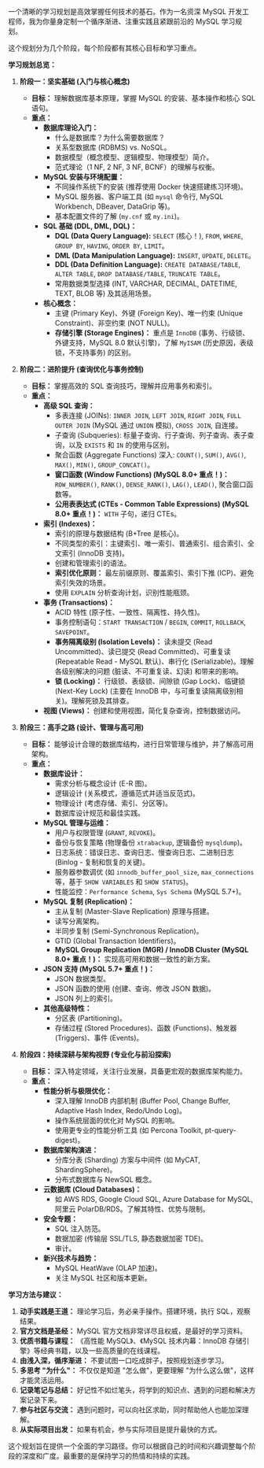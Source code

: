 一个清晰的学习规划是高效掌握任何技术的基石。作为一名资深 MySQL 开发工程师，我为你量身定制一个循序渐进、注重实践且紧跟前沿的 MySQL 学习规划。

这个规划分为几个阶段，每个阶段都有其核心目标和学习重点。

**学习规划总览：**

1.  **阶段一：坚实基础 (入门与核心概念)**
    *   **目标：** 理解数据库基本原理，掌握 MySQL 的安装、基本操作和核心 SQL 语句。
    *   **重点：**
        *   **数据库理论入门：**
            *   什么是数据库？为什么需要数据库？
            *   关系型数据库 (RDBMS) vs. NoSQL。
            *   数据模型（概念模型、逻辑模型、物理模型）简介。
            *   范式理论（1 NF, 2 NF, 3 NF, BCNF）的理解与权衡。
        *   **MySQL 安装与环境配置：**
            *   不同操作系统下的安装 (推荐使用 Docker 快速搭建练习环境)。
            *   MySQL 服务器、客户端工具 (如 `mysql` 命令行, MySQL Workbench, DBeaver, DataGrip 等)。
            *   基本配置文件的了解 (`my.cnf` 或 `my.ini`)。
        *   **SQL 基础 (DDL, DML, DQL)：**
            *   **DQL (Data Query Language):** `SELECT` (核心！), `FROM`, `WHERE`, `GROUP BY`, `HAVING`, `ORDER BY`, `LIMIT`。
            *   **DML (Data Manipulation Language):** `INSERT`, `UPDATE`, `DELETE`。
            *   **DDL (Data Definition Language):** `CREATE DATABASE/TABLE`, `ALTER TABLE`, `DROP DATABASE/TABLE`, `TRUNCATE TABLE`。
            *   常用数据类型选择 (INT, VARCHAR, DECIMAL, DATETIME, TEXT, BLOB 等) 及其适用场景。
        *   **核心概念：**
            *   主键 (Primary Key)、外键 (Foreign Key)、唯一约束 (Unique Constraint)、非空约束 (NOT NULL)。
            *   **存储引擎 (Storage Engines)：** 重点是 `InnoDB` (事务、行级锁、外键支持，MySQL 8.0 默认引擎)，了解 `MyISAM` (历史原因，表级锁，不支持事务) 的区别。

2.  **阶段二：进阶提升 (查询优化与事务控制)**
    *   **目标：** 掌握高效的 SQL 查询技巧，理解并应用事务和索引。
    *   **重点：**
        *   **高级 SQL 查询：**
            *   多表连接 (JOINs): `INNER JOIN`, `LEFT JOIN`, `RIGHT JOIN`, `FULL OUTER JOIN` (MySQL 通过 `UNION` 模拟), `CROSS JOIN`, 自连接。
            *   子查询 (Subqueries): 标量子查询、行子查询、列子查询、表子查询，以及 `EXISTS` 和 `IN` 的使用与区别。
            *   聚合函数 (Aggregate Functions) 深入: `COUNT()`, `SUM()`, `AVG()`, `MAX()`, `MIN()`, `GROUP_CONCAT()`。
            *   **窗口函数 (Window Functions) (MySQL 8.0+ 重点！)：** `ROW_NUMBER()`, `RANK()`, `DENSE_RANK()`, `LAG()`, `LEAD()`, 聚合窗口函数等。
            *   **公用表表达式 (CTEs - Common Table Expressions) (MySQL 8.0+ 重点！)：** `WITH` 子句，递归 CTEs。
        *   **索引 (Indexes)：**
            *   索引的原理与数据结构 (B+Tree 是核心)。
            *   不同类型的索引：主键索引、唯一索引、普通索引、组合索引、全文索引 (InnoDB 支持)。
            *   创建和管理索引的语法。
            *   **索引优化原则：** 最左前缀原则、覆盖索引、索引下推 (ICP)、避免索引失效的场景。
            *   使用 `EXPLAIN` 分析查询计划，识别性能瓶颈。
        *   **事务 (Transactions)：**
            *   ACID 特性 (原子性、一致性、隔离性、持久性)。
            *   事务控制语句：`START TRANSACTION` / `BEGIN`, `COMMIT`, `ROLLBACK`, `SAVEPOINT`。
            *   **事务隔离级别 (Isolation Levels)：** 读未提交 (Read Uncommitted)、读已提交 (Read Committed)、可重复读 (Repeatable Read - MySQL 默认)、串行化 (Serializable)。理解各级别解决的问题 (脏读、不可重复读、幻读) 和带来的影响。
            *   **锁 (Locking)：** 行级锁、表级锁、间隙锁 (Gap Lock)、临键锁 (Next-Key Lock) (主要在 InnoDB 中，与可重复读隔离级别相关)。理解死锁及其排查。
        *   **视图 (Views)：** 创建和使用视图，简化复杂查询，控制数据访问。

3.  **阶段三：高手之路 (设计、管理与高可用)**
    *   **目标：** 能够设计合理的数据库结构，进行日常管理与维护，并了解高可用架构。
    *   **重点：**
        *   **数据库设计：**
            *   需求分析与概念设计 (E-R 图)。
            *   逻辑设计 (关系模式，遵循范式并适当反范式)。
            *   物理设计 (考虑存储、索引、分区等)。
            *   数据库设计规范和最佳实践。
        *   **MySQL 管理与运维：**
            *   用户与权限管理 (`GRANT`, `REVOKE`)。
            *   备份与恢复策略 (物理备份 `xtrabackup`, 逻辑备份 `mysqldump`)。
            *   日志系统：错误日志、查询日志、慢查询日志、二进制日志 (Binlog - 复制和恢复的关键)。
            *   服务器参数调优 (如 `innodb_buffer_pool_size`, `max_connections` 等，基于 `SHOW VARIABLES` 和 `SHOW STATUS`)。
            *   性能监控：`Performance Schema`, `Sys Schema` (MySQL 5.7+)。
        *   **MySQL 复制 (Replication)：**
            *   主从复制 (Master-Slave Replication) 原理与搭建。
            *   读写分离架构。
            *   半同步复制 (Semi-Synchronous Replication)。
            *   GTID (Global Transaction Identifiers)。
            *   **MySQL Group Replication (MGR) / InnoDB Cluster (MySQL 8.0+ 重点！)：** 实现高可用和数据一致性的新方案。
        *   **JSON 支持 (MySQL 5.7+ 重点！)：**
            *   JSON 数据类型。
            *   JSON 函数的使用 (创建、查询、修改 JSON 数据)。
            *   JSON 列上的索引。
        *   **其他高级特性：**
            *   分区表 (Partitioning)。
            *   存储过程 (Stored Procedures)、函数 (Functions)、触发器 (Triggers)、事件 (Events)。

4.  **阶段四：持续深耕与架构视野 (专业化与前沿探索)**
    *   **目标：** 深入特定领域，关注行业发展，具备更宏观的数据库架构能力。
    *   **重点：**
        *   **性能分析与极限优化：**
            *   深入理解 InnoDB 内部机制 (Buffer Pool, Change Buffer, Adaptive Hash Index, Redo/Undo Log)。
            *   操作系统层面的优化对 MySQL 的影响。
            *   使用更专业的性能分析工具 (如 Percona Toolkit, pt-query-digest)。
        *   **数据库架构演进：**
            *   分库分表 (Sharding) 方案与中间件 (如 MyCAT, ShardingSphere)。
            *   分布式数据库与 NewSQL 概念。
        *   **云数据库 (Cloud Databases)：**
            *   如 AWS RDS, Google Cloud SQL, Azure Database for MySQL, 阿里云 PolarDB/RDS。了解其特性、优势与限制。
        *   **安全专题：**
            *   SQL 注入防范。
            *   数据加密 (传输层 SSL/TLS, 静态数据加密 TDE)。
            *   审计。
        *   **新兴技术与趋势：**
            *   MySQL HeatWave (OLAP 加速)。
            *   关注 MySQL 社区和版本更新。

**学习方法与建议：**

1.  **动手实践是王道：** 理论学习后，务必亲手操作。搭建环境，执行 SQL，观察结果。
2.  **官方文档是圣经：** MySQL 官方文档非常详尽且权威，是最好的学习资料。
3.  **优质书籍与课程：** 《高性能 MySQL》、《MySQL 技术内幕：InnoDB 存储引擎》等经典书籍，以及一些高质量的在线课程。
4.  **由浅入深，循序渐进：** 不要试图一口吃成胖子，按照规划逐步学习。
5.  **多思考 "为什么"：** 不仅仅是知道 "怎么做"，更要理解 "为什么这么做"，这样才能灵活运用。
6.  **记录笔记与总结：** 好记性不如烂笔头，将学到的知识点、遇到的问题和解决方案记录下来。
7.  **参与社区与交流：** 遇到问题时，可以向社区求助，同时帮助他人也能加深理解。
8.  **从实际项目出发：** 如果有机会，参与实际项目是提升最快的方式。

这个规划旨在提供一个全面的学习路径。你可以根据自己的时间和兴趣调整每个阶段的深度和广度。最重要的是保持学习的热情和持续的实践。